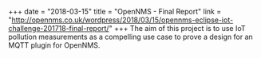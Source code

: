 +++
date = "2018-03-15"
title = "OpenNMS - Final Report"
link = "http://opennms.co.uk/wordpress/2018/03/15/opennms-eclipse-iot-challenge-201718-final-report/"
+++
The aim of this project is to use IoT pollution measurements as a compelling use case to prove a design for an MQTT plugin for OpenNMS.